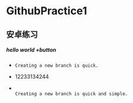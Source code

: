 # GithubPractice1

##  安卓练习

##### hello world +button

- ```
  Creating a new branch is quick.
  ```

- 12233134244

- ```

  Creating a new branch is quick and simple.

  ```
